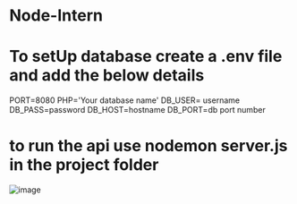 ﻿# Node-Intern


# To setUp database create a .env file and add the below details
PORT=8080 
PHP='Your database name'
DB_USER= username
DB_PASS=password
DB_HOST=hostname
DB_PORT=db port number

# to run the api use nodemon server.js in the project folder

![image](https://github.com/Abhishekbulbule/Node-Intern/assets/78312498/081d197a-83f4-4983-b3ed-0f87dea64d8e)
